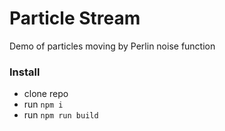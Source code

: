 # Particle Stream

Demo of particles moving by Perlin noise function 

### Install
* clone repo
* run `npm i`
* run `npm run build`